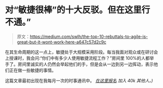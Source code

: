# 对“敏捷很棒”的十大反驳。但在这里行不通。”

> 原文：<https://medium.com/swlh/the-top-10-rebuttals-to-agile-is-great-but-it-wont-work-here-a647c57d2c9c>

在其生命周期的这一点上，敏捷处于大规模采用阶段。每当我面对观众或在研讨会上授课时，我会问:“你们中有多少人使用敏捷流程工作？”房间里 100%的人都举手了。房间里诚实的人仍然会举起他们的手，但是会从一边到另一边挥动，表示他们正在做一些敏捷的事情。

这篇文章最初出现在我每月一次的时事通讯中。 [*在这里报名*](https://continuouslearning.beehiiv.com) *加入 40k 其他人。)*